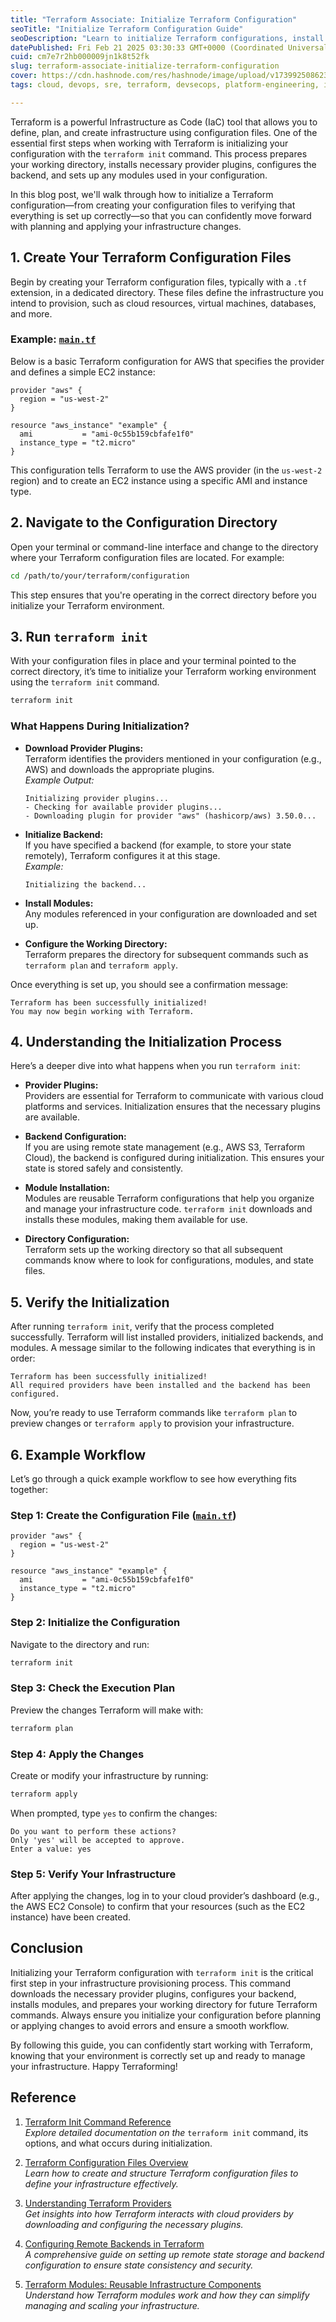 ```yaml
---
title: "Terraform Associate: Initialize Terraform Configuration"
seoTitle: "Initialize Terraform Configuration Guide"
seoDescription: "Learn to initialize Terraform configurations, install provider plugins, configure backends, and verify setup for seamless infrastructure management"
datePublished: Fri Feb 21 2025 03:30:33 GMT+0000 (Coordinated Universal Time)
cuid: cm7e7r2hb000009jn1k8t52fk
slug: terraform-associate-initialize-terraform-configuration
cover: https://cdn.hashnode.com/res/hashnode/image/upload/v1739925086237/74b40f9d-878e-42a2-96d4-a223cb16617d.png
tags: cloud, devops, sre, terraform, devsecops, platform-engineering, iac-infrastructure-as-code, terraform-associate

---
```


Terraform is a powerful Infrastructure as Code (IaC) tool that allows you to define, plan, and create infrastructure using configuration files. One of the essential first steps when working with Terraform is initializing your configuration with the `terraform init` command. This process prepares your working directory, installs necessary provider plugins, configures the backend, and sets up any modules used in your configuration.

In this blog post, we'll walk through how to initialize a Terraform configuration—from creating your configuration files to verifying that everything is set up correctly—so that you can confidently move forward with planning and applying your infrastructure changes.

## 1\. Create Your Terraform Configuration Files

Begin by creating your Terraform configuration files, typically with a `.tf` extension, in a dedicated directory. These files define the infrastructure you intend to provision, such as cloud resources, virtual machines, databases, and more.

### Example: [`main.tf`](http://main.tf)

Below is a basic Terraform configuration for AWS that specifies the provider and defines a simple EC2 instance:

```plaintext
provider "aws" {
  region = "us-west-2"
}

resource "aws_instance" "example" {
  ami           = "ami-0c55b159cbfafe1f0"
  instance_type = "t2.micro"
}
```

This configuration tells Terraform to use the AWS provider (in the `us-west-2` region) and to create an EC2 instance using a specific AMI and instance type.

## 2\. Navigate to the Configuration Directory

Open your terminal or command-line interface and change to the directory where your Terraform configuration files are located. For example:

```bash
cd /path/to/your/terraform/configuration
```

This step ensures that you're operating in the correct directory before you initialize your Terraform environment.

## 3\. Run `terraform init`

With your configuration files in place and your terminal pointed to the correct directory, it’s time to initialize your Terraform working environment using the `terraform init` command.

```bash
terraform init
```

### What Happens During Initialization?

* **Download Provider Plugins:**  
    Terraform identifies the providers mentioned in your configuration (e.g., AWS) and downloads the appropriate plugins.  
    *Example Output:*
    
    ```plaintext
    Initializing provider plugins...
    - Checking for available provider plugins...
    - Downloading plugin for provider "aws" (hashicorp/aws) 3.50.0...
    ```
    
* **Initialize Backend:**  
    If you have specified a backend (for example, to store your state remotely), Terraform configures it at this stage.  
    *Example:*
    
    ```plaintext
    Initializing the backend...
    ```
    
* **Install Modules:**  
    Any modules referenced in your configuration are downloaded and set up.
    
* **Configure the Working Directory:**  
    Terraform prepares the directory for subsequent commands such as `terraform plan` and `terraform apply`.
    

Once everything is set up, you should see a confirmation message:

```plaintext
Terraform has been successfully initialized!
You may now begin working with Terraform.
```

## 4\. Understanding the Initialization Process

Here’s a deeper dive into what happens when you run `terraform init`:

* **Provider Plugins:**  
    Providers are essential for Terraform to communicate with various cloud platforms and services. Initialization ensures that the necessary plugins are available.
    
* **Backend Configuration:**  
    If you are using remote state management (e.g., AWS S3, Terraform Cloud), the backend is configured during initialization. This ensures your state is stored safely and consistently.
    
* **Module Installation:**  
    Modules are reusable Terraform configurations that help you organize and manage your infrastructure code. `terraform init` downloads and installs these modules, making them available for use.
    
* **Directory Configuration:**  
    Terraform sets up the working directory so that all subsequent commands know where to look for configurations, modules, and state files.
    

## 5\. Verify the Initialization

After running `terraform init`, verify that the process completed successfully. Terraform will list installed providers, initialized backends, and modules. A message similar to the following indicates that everything is in order:

```plaintext
Terraform has been successfully initialized!
All required providers have been installed and the backend has been configured.
```

Now, you’re ready to use Terraform commands like `terraform plan` to preview changes or `terraform apply` to provision your infrastructure.

## 6\. Example Workflow

Let’s go through a quick example workflow to see how everything fits together:

### Step 1: Create the Configuration File ([`main.tf`](http://main.tf))

```plaintext
provider "aws" {
  region = "us-west-2"
}

resource "aws_instance" "example" {
  ami           = "ami-0c55b159cbfafe1f0"
  instance_type = "t2.micro"
}
```

### Step 2: Initialize the Configuration

Navigate to the directory and run:

```bash
terraform init
```

### Step 3: Check the Execution Plan

Preview the changes Terraform will make with:

```bash
terraform plan
```

### Step 4: Apply the Changes

Create or modify your infrastructure by running:

```bash
terraform apply
```

When prompted, type `yes` to confirm the changes:

```plaintext
Do you want to perform these actions?
Only 'yes' will be accepted to approve.
Enter a value: yes
```

### Step 5: Verify Your Infrastructure

After applying the changes, log in to your cloud provider’s dashboard (e.g., the AWS EC2 Console) to confirm that your resources (such as the EC2 instance) have been created.

## Conclusion

Initializing your Terraform configuration with `terraform init` is the critical first step in your infrastructure provisioning process. This command downloads the necessary provider plugins, configures your backend, installs modules, and prepares your working directory for future Terraform commands. Always ensure you initialize your configuration before planning or applying changes to avoid errors and ensure a smooth workflow.

By following this guide, you can confidently start working with Terraform, knowing that your environment is correctly set up and ready to manage your infrastructure. Happy Terraforming!

## Reference

1. [Terraform Init Command Reference](https://developer.hashicorp.com/terraform/cli/commands/init)  
    *Explore detailed documentation on the* `terraform init` command, its options, and what occurs during initialization.
    
2. [Terraform Configuration Files Overview](https://learn.hashicorp.com/collections/terraform/aws-get-started)  
    *Learn how to create and structure Terraform configuration files to define your infrastructure effectively.*
    
3. [Understanding Terraform Providers](https://developer.hashicorp.com/terraform/docs/providers)  
    *Get insights into how Terraform interacts with cloud providers by downloading and configuring the necessary plugins.*
    
4. [Configuring Remote Backends in Terraform](https://www.terraform.io/language/settings/backends/configuration)  
    *A comprehensive guide on setting up remote state storage and backend configuration to ensure state consistency and security.*
    
5. [Terraform Modules: Reusable Infrastructure Components](https://www.terraform.io/language/modules)  
    *Understand how Terraform modules work and how they can simplify managing and scaling your infrastructure.*